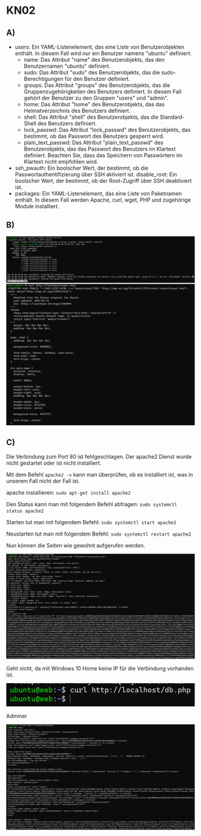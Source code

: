 # KN02

## A)
<ul>
<li>users: Ein YAML-Listenelement, das eine Liste von Benutzerobjekten enthält. In diesem Fall wird nur ein Benutzer namens "ubuntu" definiert.
<ul>
<li>name: Das Attribut "name" des Benutzerobjekts, das den Benutzernamen "ubuntu" definiert.
<li>sudo: Das Attribut "sudo" des Benutzerobjekts, das die sudo-Berechtigungen für den Benutzer definiert.
<li>groups: Das Attribut "groups" des Benutzerobjekts, das die Gruppenzugehörigkeiten des Benutzers definiert. In diesem Fall gehört der Benutzer zu den Gruppen "users" und "admin".
<li>home: Das Attribut "home" des Benutzerobjekts, das das Heimatverzeichnis des Benutzers definiert.
<li>shell: Das Attribut "shell" des Benutzerobjekts, das die Standard-Shell des Benutzers definiert.
<li>lock_passwd: Das Attribut "lock_passwd" des Benutzerobjekts, das bestimmt, ob das Passwort des Benutzers gesperrt wird.
<li>plain_text_passwd: Das Attribut "plain_text_passwd" des Benutzerobjekts, das das Passwort des Benutzers im Klartext definiert. Beachten Sie, dass das Speichern von Passwörtern im Klartext nicht empfohlen wird.
</ul>
<li>ssh_pwauth: Ein boolscher Wert, der bestimmt, ob die Passwortauthentifizierung über SSH aktiviert ist.
disable_root: Ein boolscher Wert, der bestimmt, ob der Root-Zugriff über SSH deaktiviert ist.
<li>packages: Ein YAML-Listenelement, das eine Liste von Paketnamen enthält. In diesem Fall werden Apache, curl, wget, PHP und zugehörige Module installiert.
</ul>

## B)
![Image](B1.png)
![Image](B2.png)

## C)

Die Verbindung zum Port 80 ist fehlgeschlagen. Der apache2 Dienst wurde nicht gestartet oder ist nicht installiert.

Mit dem Befehl `apache2 -v` kann man überprüfen, ob es installiert ist, was in unserem Fall nicht der Fall ist.

apache installieren: `sudo apt-get install apache2`

Den Status kann man mit folgendem Befehl abfragen:
`sudo systemctl status apache2`

Starten tut man mit folgendem Befehl:
`sudo systemctl start apache2`

Neustarten tut man mit folgendem Befehl:
`sudo systemctl restart apache2`

Nun können die Seiten wie gewohnt aufgerufen werden.

![Image](C1.png)

Geht nicht, da mit Windows 10 Home keine IP für die Verbindung vorhanden ist.

![Image](C2.png)

Adminer

![Image](C3.png)